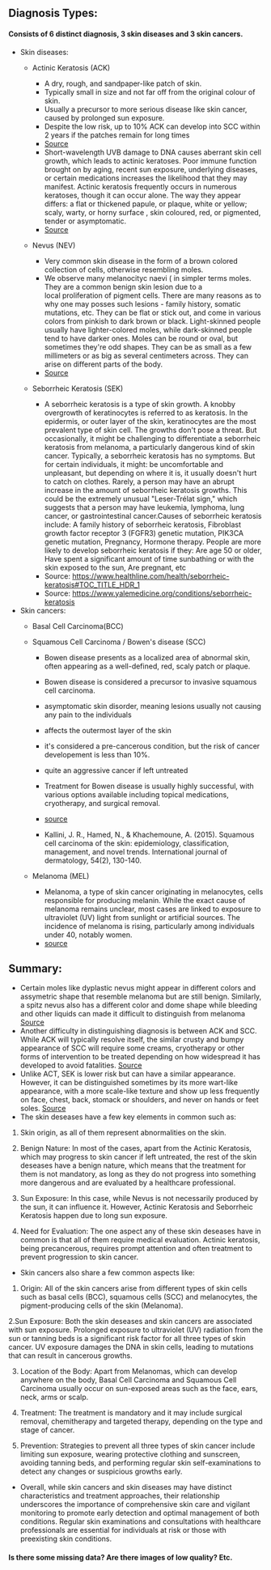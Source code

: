 ## Diagnosis Types:
#### Consists of 6 distinct diagnosis, 3 skin diseases and 3 skin cancers.

* Skin diseases:
    * Actinic Keratosis (ACK) 
        * A dry, rough, and sandpaper-like patch of skin.
        * Typically small in size and not far off from the original colour of skin.
        * Usually a precursor to more serious disease like skin cancer, caused by prolonged sun exposure.
        * Despite the low risk, up to 10% ACK can develop into SCC within 2 years if the patches remain for long times
        * [Source](https://www.nhs.uk/conditions/actinic-keratoses/)
        * Short-wavelength UVB damage to DNA causes aberrant skin cell growth, which leads to actinic keratoses. Poor immune function brought on by aging, recent sun exposure, underlying diseases, or certain medications increases the likelihood that they may manifest.  Actinic keratosis frequently occurs in numerous keratoses, though it can occur alone. The way they appear differs: a flat or thickened papule, or plaque, white or yellow; scaly, warty, or horny surface , skin coloured, red, or pigmented, tender or asymptomatic.
        * [Source](https://dermnetnz.org/topics/actinic-keratosis)
    * Nevus (NEV)
        * Very common skin disease in the form of a brown colored collection of cells, otherwise resembling moles.
        * We observe many melanocityc naevi ( in simpler terms moles. They are a common benign skin lesion due to a local proliferation of pigment cells. There are many reasons as to why one may posses such lesions - family history, somatic mutations, etc. They can be flat or stick out, and come in various colors from pinkish to dark brown or black. Light-skinned people usually have lighter-colored moles, while dark-skinned people tend to have darker ones. Moles can be round or oval, but sometimes they're odd shapes. They can be as small as a few millimeters or as big as several centimeters across. They can arise on different parts of the body.
        * [Source](https://dermnetnz.org/topics/melanocytic-naevus)

    * Seborrheic Keratosis (SEK)
        * A seborrheic keratosis is a type of skin growth. A knobby overgrowth of keratinocytes is referred to as keratosis. In the epidermis, or outer layer of the skin, keratinocytes are the most prevalent type of skin cell. The growths don't pose a threat. But occasionally, it might be challenging to differentiate a seborrheic keratosis from melanoma, a particularly dangerous kind of skin cancer.
Typically, a seborrheic keratosis has no symptoms. But for certain individuals, it might: be uncomfortable and unpleasant, but depending on where it is, it usually doesn't hurt to catch on clothes. Rarely, a person may have an abrupt increase in the amount of seborrheic keratosis growths. This could be the extremely unusual "Leser-Trélat sign," which suggests that a person may have leukemia, lymphoma, lung cancer, or gastrointestinal cancer.Causes of seborrheic keratosis include: A family history of seborrheic keratosis, Fibroblast growth factor receptor 3 (FGFR3) genetic mutation, PIK3CA genetic mutation, Pregnancy, Hormone therapy. People are more likely to develop seborrheic keratosis if they: Are age 50 or older, Have spent a significant amount of time sunbathing or with the skin exposed to the sun, Are pregnant, etc
        * Source: https://www.healthline.com/health/seborrheic-keratosis#TOC_TITLE_HDR_1
        * Source: https://www.yalemedicine.org/conditions/seborrheic-keratosis
* Skin cancers:
    * Basal Cell Carcinoma(BCC)
    * Squamous Cell Carcinoma / Bowen's disease (SCC)
         * Bowen disease presents as a localized area of abnormal skin, often appearing as a well-defined, red, scaly patch or plaque.
         * Bowen disease is considered a precursor to invasive squamous cell carcinoma.
         * asymptomatic skin disorder, meaning lesions usually not causing any pain to the individuals
         * affects the outermost layer of the skin
         * it's considered a pre-cancerous condition, but the risk of cancer developement is less than 10%.
         * quite an aggressive cancer if left untreated
         * Treatment for Bowen disease is usually highly successful, with various options available including topical medications, cryotherapy, and surgical removal.
         
         * [source](https://rarediseases.org/rare-diseases/bowen-disease/)
         * Kallini, J. R., Hamed, N., & Khachemoune, A. (2015). Squamous cell carcinoma of the skin: epidemiology, classification, management, and novel trends.            International           journal of dermatology, 54(2), 130-140.
   
    * Melanoma (MEL)
       * Melanoma, a type of skin cancer originating in melanocytes, cells responsible for producing melanin. While the exact cause of melanoma remains unclear, most cases            are linked to exposure to ultraviolet (UV) light from sunlight or artificial sources. The incidence of melanoma is rising, particularly among individuals under 40,           notably women.
      * [source](https://www.mayoclinic.org/diseases-conditions/melanoma/symptoms-causes/syc-20374884)
 ## Summary:
 * Certain moles like dyplastic nevus might appear in different colors and assymetric shape that resemble melanoma but are still benign. Similarly, a spitz nevus also has a different color and dome shape while bleeding and other liquids can made it difficult to distinguish from melanoma [Source](https://www.healthline.com/health/nevus#types)
 * Another difficulty in distinguishing diagnosis is between ACK and SCC. While ACK will typically resolve itself, the similar crusty and bumpy appearance of SCC will require some creams, cryotherapy or other forms of intervention to be treated depending on how widespread it has developed to avoid fatalities. [Source](https://balmonds.co.uk/blogs/actinic-keratosis/how-can-you-tell-the-difference-between-squamous-cell-carcinoma-and-actinic-keratosis)
 * Unlike ACT, SEK is lower risk but can have a similar appearance. However, it can be distinguished sometimes by its more wart-like appearance, with a more scale-like texture and show up less frequently on face, chest, back, stomack or shoulders, and never on hands or feet soles. [Source](https://www.healthline.com/health/skin-cancer/seborrheic-keratosis-actinic-keratosis#seborrheic-keratosis)
 * The skin deseases have a few key elements in common such as:
1. Skin origin, as all of them represent abnormalities on the skin.

2. Benign Nature: In most of the cases, apart from the Actinic Keratosis, which may progress to skin cancer if left untreated, the rest of the skin deseases have a benign nature, which means that the treatment for them is not mandatory, as long as they do not progress into something more dangerous and are evaluated by a healthcare professional.

3. Sun Exposure: In this case, while Nevus is not necessarily produced by the sun, it can influence it. However, Actinic Keratosis and Seborrheic Keratosis happen due to long sun exposure.

4. Need for Evaluation: The one aspect any of these skin deseases have in common is that all of them require medical evaluation. Actinic keratosis, being precancerous, requires prompt attention and often treatment to prevent progression to skin cancer.

 * Skin cancers also share a few common aspects like:
1. Origin: All of the skin cancers arise from different types of skin cells such as basal cells (BCC), squamous cells (SCC) and melanocytes, the pigment-producing cells of the skin (Melanoma).

2.Sun Exposure: Both the skin deseases and skin cancers are associated with sun exposure. Prolonged exposure to ultraviolet (UV) radiation from the sun or tanning beds is a significant risk factor for all three types of skin cancer. UV exposure damages the DNA in skin cells, leading to mutations that can result in cancerous growths.

3. Location of the Body: Apart from Melanomas, which can develop anywhere on the body, Basal Cell Carcinoma and Squamous Cell Carcinoma usually occur on sun-exposed areas such as the face, ears, neck, arms or scalp.

4. Treatment: The treatment is mandatory and it may include surgical removal, chemitherapy and targeted therapy, depending on the type and stage of cancer.

5. Prevention: Strategies to prevent all three types of skin cancer include limiting sun exposure, wearing protective clothing and sunscreen, avoiding tanning beds, and performing regular skin self-examinations to detect any changes or suspicious growths early.


 * Overall, while skin cancers and skin diseases may have distinct characteristics and treatment approaches, their relationship underscores the importance of comprehensive skin care and vigilant monitoring to promote early detection and optimal management of both conditions. Regular skin examinations and consultations with healthcare professionals are essential for individuals at risk or those with preexisting skin conditions.

#### Is there some missing data? Are there images of low quality? Etc.

